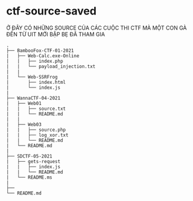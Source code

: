 # ctf-source-saved

Ở ĐÂY CÓ NHỮNG SOURCE CỦA CÁC CUỘC THI CTF MÀ MỘT CON GÀ ĐẾN TỪ UIT MỚI BẬP BẸ ĐÃ THAM GIA

    .
    ├── BambooFox-CTF-01-2021
    |   ├── Web-Calc.exe-Online
    |   |   ├── index.php
    |   |   └── payload_injection.txt
    |   |
    |   └── Web-SSRFrog
    |       ├── index.html
    |       └── index.js
    |
    ├── WannaCTF-04-2021
    |   ├── Web01
    |   |   ├── source.txt
    |   |   └── README.md
    |   |
    |   ├── Web03
    |   |   ├── source.php
    |   |   ├── log_xor.txt
    |   |   └── README.md
    |   └── README.md
    |
    ├── SDCTF-05-2021
    |   ├── gets-request
    |   |   ├── index.js
    |   |   └── README.md
    |   └── README.ms
    |
    ├──
    └── README.md
